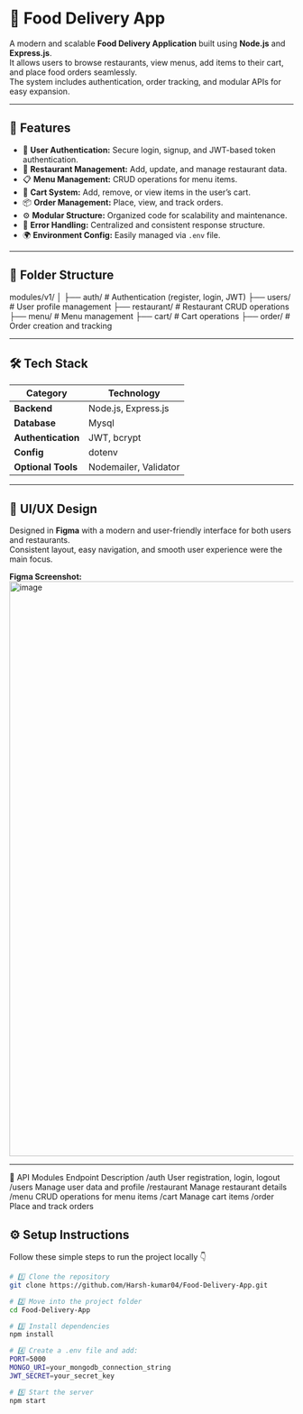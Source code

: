 # 🍔 Food Delivery App

A modern and scalable **Food Delivery Application** built using **Node.js** and **Express.js**.  
It allows users to browse restaurants, view menus, add items to their cart, and place food orders seamlessly.  
The system includes authentication, order tracking, and modular APIs for easy expansion.

---

## 🚀 Features

- 🔐 **User Authentication:** Secure login, signup, and JWT-based token authentication.  
- 🍴 **Restaurant Management:** Add, update, and manage restaurant data.  
- 📋 **Menu Management:** CRUD operations for menu items.  
- 🛒 **Cart System:** Add, remove, or view items in the user’s cart.  
- 📦 **Order Management:** Place, view, and track orders.  
- ⚙️ **Modular Structure:** Organized code for scalability and maintenance.  
- 💬 **Error Handling:** Centralized and consistent response structure.  
- 🌍 **Environment Config:** Easily managed via `.env` file.  

---

## 🧩 Folder Structure

modules/v1/
│
├── auth/ # Authentication (register, login, JWT)
├── users/ # User profile management
├── restaurant/ # Restaurant CRUD operations
├── menu/ # Menu management
├── cart/ # Cart operations
├── order/ # Order creation and tracking


---

## 🛠️ Tech Stack

| Category | Technology |
|-----------|-------------|
| **Backend** | Node.js, Express.js |
| **Database** | Mysql |
| **Authentication** | JWT, bcrypt |
| **Config** | dotenv |
| **Optional Tools** | Nodemailer,  Validator |

---

## 🎨 UI/UX Design

Designed in **Figma** with a modern and user-friendly interface for both users and restaurants.  
Consistent layout, easy navigation, and smooth user experience were the main focus.

**Figma Screenshot:**  
<img width="1920" height="1020" alt="image" src="https://github.com/user-attachments/assets/a635304a-9305-4116-b0cb-dda317ed6276" />

---


📡 API Modules
Endpoint	Description
/auth	User registration, login, logout
/users	Manage user data and profile
/restaurant	Manage restaurant details
/menu	CRUD operations for menu items
/cart	Manage cart items
/order	Place and track orders
## ⚙️ Setup Instructions

Follow these simple steps to run the project locally 👇

```bash
# 1️⃣ Clone the repository
git clone https://github.com/Harsh-kumar04/Food-Delivery-App.git

# 2️⃣ Move into the project folder
cd Food-Delivery-App

# 3️⃣ Install dependencies
npm install

# 4️⃣ Create a .env file and add:
PORT=5000
MONGO_URI=your_mongodb_connection_string
JWT_SECRET=your_secret_key

# 5️⃣ Start the server
npm start










